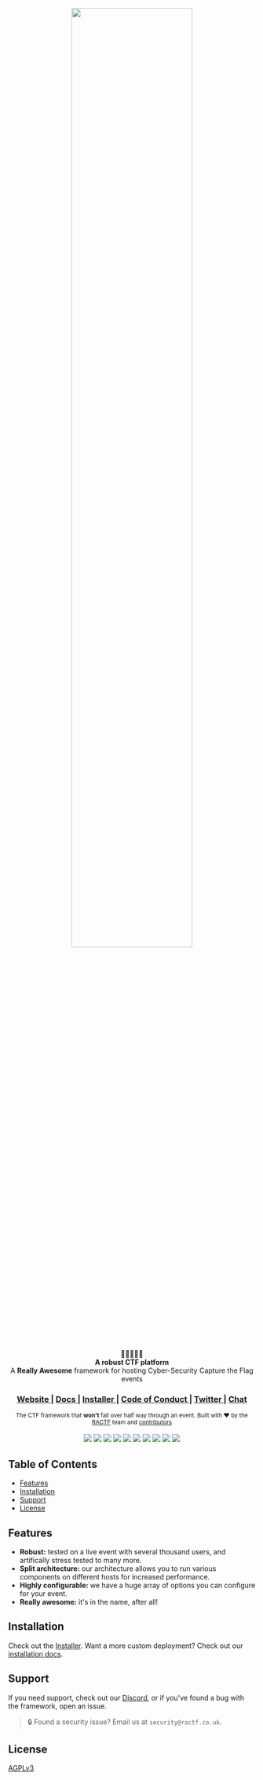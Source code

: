<div align="center">
  <img src="https://cdn.discordapp.com/attachments/721768144296738847/812516613626134609/path5839.png" width="70%">
</div>

<div align="center">
  🚩⛳🏁🏳️‍🌈
</div>
<div align="center">
  <strong>A robust CTF platform</strong>
</div>
<div align="center">
  A <strong>Really Awesome</strong> framework for hosting Cyber-Security Capture the Flag events
</div>

<div align="center">
  <h3>
    <a href="https://ractf.co.uk">
      Website
    </a>
    <span> | </span>
    <a href="https://docs.ractf.co.uk">
      Docs
    </a>
    <span> | </span>
    <a href="https://github.com/ractf/install">
      Installer
    </a>
    <span> | </span>
    <a href="https://github.com/ractf/core/blob/master/CODE_OF_CONDUCT.md">
      Code of Conduct
    </a>
    <span> | </span>
    <a href="https://twitter.com/RACTF_UK">
      Twitter
    </a>
    <span> | </span>
    <a href="https://discord.gg/FfW2xXR">
      Chat
    </a>
  </h3>
</div>

<div align="center">
  <sub>The CTF framework that <strong>won't</strong> fall over half way through an event. Built with ❤︎ by
  the <a href="https://twitter.com/RACTF_UK">RACTF</a> team and 
  <a href="https://github.com/ractf/core/graphs/contributors">
    contributors
  </a></sub>
</div>

<br>

<div align="center">
    <a href="https://github.com/ractf/polaris/actions/workflows/create-release.yml"><img src=https://github.com/ractf/polaris/actions/workflows/create-release.yml/badge.svg></a>
    <a href="https://github.com/ractf/polaris/actions/workflows/build-controller-rpm.yml"><img src=https://github.com/ractf/polaris/actions/workflows/build-controller-rpm.yml/badge.svg></a>
    <a href="https://github.com/ractf/polaris/actions/workflows/build-controller-jar.yml"><img src=https://github.com/ractf/polaris/actions/workflows/build-controller-jar.yml/badge.svg></a>
    <a href="https://github.com/ractf/polaris/actions/workflows/build-controller-javadoc.yml"><img src=https://github.com/ractf/polaris/actions/workflows/build-controller-javadoc.yml/badge.svg></a>
    <a href="https://github.com/ractf/polaris/actions/workflows/build-api-javadoc.yml"><img src=https://github.com/ractf/polaris/actions/workflows/build-api-javadoc.yml/badge.svg></a>
    <a href="https://github.com/ractf/polaris/actions/workflows/build-cli-rpm.yml"><img src=https://github.com/ractf/polaris/actions/workflows/build-cli-rpm.yml/badge.svg></a>
    <a href="https://github.com/ractf/polaris/actions/workflows/build-cli-jar.yml"><img src=https://github.com/ractf/polaris/actions/workflows/build-cli-jar.yml/badge.svg></a>
    <a href="https://github.com/ractf/polaris/actions/workflows/build-cli-nativeimage.yml"><img src=https://github.com/ractf/polaris/actions/workflows/build-cli-nativeimage.yml/badge.svg></a>
    <a href="https://github.com/ractf/polaris/actions/workflows/build-apiclient-javadoc.yml"><img src=https://github.com/ractf/polaris/actions/workflows/build-apiclient-javadoc.yml/badge.svg></a>
<a href="https://github.com/ractf/polaris/actions/workflows/test-apiclient.yml"><img src=https://github.com/ractf/polaris/actions/workflows/test-apiclient.yml/badge.svg></a>
</div>

## Table of Contents
- [Features](#Features)
- [Installation](#Installation)
- [Support](#Support)
- [License](#License)

## Features
- __Robust:__ tested on a live event with several thousand users, and artifically stress tested to many more.
- __Split architecture:__ our architecture allows you to run various components on different hosts for increased performance.
- __Highly configurable:__ we have a huge array of options you can configure for your event.
- __Really awesome:__ it's in the name, after all!

## Installation
Check out the [Installer](https://github.com/ractf/install/). Want a more custom deployment? Check out our [installation docs](https://docs.ractf.co.uk/installer).

## Support
If you need support, check out our [Discord](https://discord.gg/FfW2xXR), or if you've found a bug with the framework, open an issue.
> 🔒 Found a security issue? Email us at `security@ractf.co.uk`.

## License
[AGPLv3](https://tldrlegal.com/license/gnu-affero-general-public-license-v3-(agpl-3.0))
